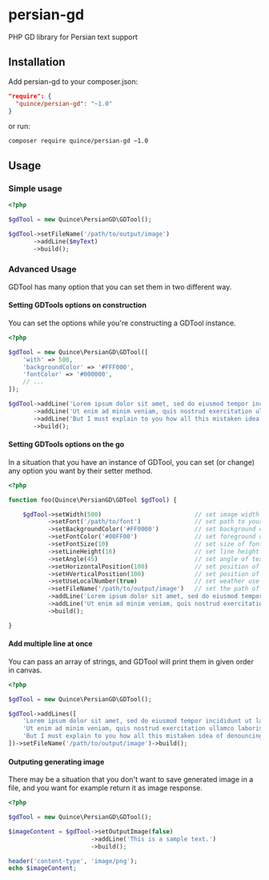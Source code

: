 # persian-gd
PHP GD library for Persian text support

## Installation

Add persian-gd to your composer.json:

```json
"require": {
  "quince/persian-gd": "~1.0"
}
```

or run:

```
composer require quince/persian-gd ~1.0
```

## Usage

### Simple usage

```php
<?php

$gdTool = new Quince\PersianGD\GDTool();

$gdTool->setFileName('/path/to/output/image')
       ->addLine($myText)
       ->build();
```

### Advanced Usage

GDTool has many option that you can set them in two different way.

#### Setting GDTools options on construction

You can set the options while you're constructing a GDTool instance.

```php
<?php

$gdTool = new Quince\PersianGD\GDTool([
    'with' => 500,
    'backgroundColor' => '#FFF000',
    'fontColor' => '#000000',
    // ...
]);

$gdTool->addLine('Lorem ipsum dolor sit amet, sed do eiusmod tempor incididunt ut labore et dolore magna aliqua.')
       ->addLine('Ut enim ad minim veniam, quis nostrud exercitation ullamco laboris nisi  ex ea commodo consequat.')
       ->addLine('But I must explain to you how all this mistaken idea of denouncing pleasure and praising pain was born')
       ->build();
```

#### Setting GDTools options on the go

In a situation that you have an instance of GDTool, you can set (or change) any option you want by their setter method.

```php
<?php

function foo(Quince\PersianGD\GDTool $gdTool) {

    $gdTool->setWidth(500)                          // set image width - default: 500
           ->setFont('/path/to/font')               // set path to your desired font
           ->setBackgroundColor('#FF0000')          // set background color in hex code - default: #FFFFFF
           ->setFontColor('#00FF00')                // set foreground color in hex code - default: #000000
           ->setFontSize(10)                        // set size of font in px - default: 12
           ->setLineHeight(16)                      // set line height - default: 25
           ->setAngle(45)                           // set angle of text in degree - default: 0
           ->setHorizontalPosition(100)             // set position of start point from top of image - default: 10
           ->setHVerticalPosition(100)              // set position of start point from left or right of image - default: 10
           ->setUseLocalNumber(true)                // set weather use local (persian) numbers character or not - default: true
           ->setFileName('/path/to/output/image')   // set the path of output image
           ->addLine('Lorem ipsum dolor sit amet, sed do eiusmod tempor incididunt ut labore et dolore magna aliqua.')
           ->addLine('Ut enim ad minim veniam, quis nostrud exercitation ullamco laboris nisi  ex ea commodo consequat.')
           ->build();

}
```

#### Add multiple line at once

You can pass an array of strings, and GDTool will print them in given order in canvas.

```php
<?php

$gdTool = new Quince\PersianGD\GDTool();

$gdTool->addLines([
    'Lorem ipsum dolor sit amet, sed do eiusmod tempor incididunt ut labore et dolore magna aliqua.',
    'Ut enim ad minim veniam, quis nostrud exercitation ullamco laboris nisi  ex ea commodo consequat.',
    'But I must explain to you how all this mistaken idea of denouncing pleasure and praising pain was born'
])->setFileName('/path/to/output/image')->build();
```

#### Outputing generating image

There may be a situation that you don't want to save generated image in a file, and you want for example return it as image response.

```php
<?php

$gdTool = new Quince\PersianGD\GDTool();

$imageContent = $gdTool->setOutputImage(false)
                       ->addLine('This is a sample text.')
                       ->build();

header('content-type', 'image/png');
echo $imageContent;

```